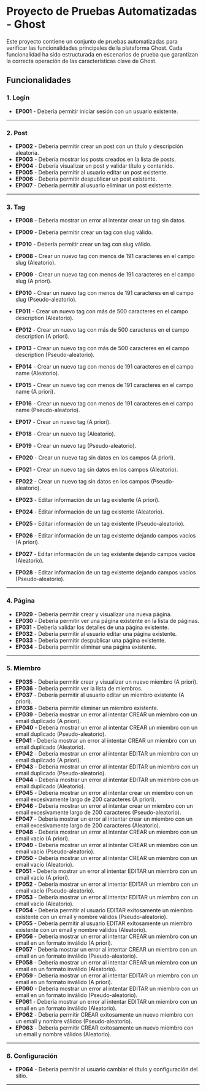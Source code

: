 # Proyecto de Pruebas Automatizadas - Ghost

Este proyecto contiene un conjunto de pruebas automatizadas para verificar las funcionalidades principales de la plataforma Ghost. Cada funcionalidad ha sido estructurada en escenarios de prueba que garantizan la correcta operación de las características clave de Ghost.

## Funcionalidades

### 1. Login
   - **EP001** - Debería permitir iniciar sesión con un usuario existente.

---

### 2. Post
   - **EP002** - Debería permitir crear un post con un título y descripción aleatoria.
   - **EP003** - Debería mostrar los posts creados en la lista de posts.
   - **EP004** - Debería visualizar un post y validar título y contenido.
   - **EP005** - Debería permitir al usuario editar un post existente.
   - **EP006** - Debería permitir despublicar un post existente.
   - **EP007** - Debería permitir al usuario eliminar un post existente.

---

### 3. Tag
   - **EP008** - Debería mostrar un error al intentar crear un tag sin datos.
   - **EP009** - Debería permitir crear un tag con slug válido.

   - **EP010** - Debería permitir crear un tag con slug válido.


   - **EP008** - Crear un nuevo tag con menos de 191 caracteres en el campo slug (Aleatorio).
   - **EP009** - Crear un nuevo tag con menos de 191 caracteres en el campo slug (A priori).
   - **EP010** - Crear un nuevo tag con menos de 191 caracteres en el campo slug (Pseudo-aleatorio).
   - **EP011** - Crear un nuevo tag con más de 500 caracteres en el campo description (Aleatorio).
   - **EP012** - Crear un nuevo tag con más de 500 caracteres en el campo description (A priori).
   - **EP013** - Crear un nuevo tag con más de 500 caracteres en el campo description (Pseudo-aleatorio).
   - **EP014** - Crear un nuevo tag con menos de 191 caracteres en el campo name (Aleatorio).
   - **EP015** - Crear un nuevo tag con menos de 191 caracteres en el campo name (A priori).
   - **EP016** - Crear un nuevo tag con menos de 191 caracteres en el campo name (Pseudo-aleatorio).
   - **EP017** - Crear un nuevo tag (A priori).
   - **EP018** - Crear un nuevo tag (Aleatorio).
   - **EP019** - Crear un nuevo tag (Pseudo-aleatorio).
   - **EP020** - Crear un nuevo tag sin datos en los campos (A priori).
   - **EP021** - Crear un nuevo tag sin datos en los campos (Aleatorio).
   - **EP022** - Crear un nuevo tag sin datos en los campos (Pseudo-aleatorio).
   - **EP023** - Editar información de un tag existente (A priori).
   - **EP024** - Editar información de un tag existente (Aleatorio).
   - **EP025** - Editar información de un tag existente (Pseudo-aleatorio).
   - **EP026** - Editar información de un tag existente dejando campos vacíos (A priori).
   - **EP027** - Editar información de un tag existente dejando campos vacíos (Aleatorio).
   - **EP028** - Editar información de un tag existente dejando campos vacíos (Pseudo-aleatorio).

---

### 4. Página
   - **EP029** - Debería permitir crear y visualizar una nueva página.
   - **EP030** - Debería permitir ver una página existente en la lista de páginas.
   - **EP031** - Debería validar los detalles de una página existente.
   - **EP032** - Debería permitir al usuario editar una página existente.
   - **EP033** - Debería permitir despublicar una página existente.
   - **EP034** - Debería permitir eliminar una página existente.

---

### 5. Miembro
   - **EP035** - Debería permitir crear y visualizar un nuevo miembro (A priori).
   - **EP036** - Debería permitir ver la lista de miembros.
   - **EP037** - Debería permitir al usuario editar un miembro existente (A priori).
   - **EP038** - Debería permitir eliminar un miembro existente.
   - **EP039** - Debería mostrar un error al intentar CREAR un miembro con un email duplicado (A priori).
   - **EP040** - Debería mostrar un error al intentar CREAR un miembro con un email duplicado (Pseudo-aleatorio).
   - **EP041** - Debería mostrar un error al intentar CREAR un miembro con un email duplicado (Aleatorio).
   - **EP042** - Debería mostrar un error al intentar EDITAR un miembro con un email duplicado (A priori).
   - **EP043** - Debería mostrar un error al intentar EDITAR un miembro con un email duplicado (Pseudo-aleatorio).
   - **EP044** - Debería mostrar un error al intentar EDITAR un miembro con un email duplicado (Aleatorio).
   - **EP045** - Debería mostrar un error al intentar crear un miembro con un email excesivamente largo de 200 caracteres (A priori).
   - **EP046** - Debería mostrar un error al intentar crear un miembro con un email excesivamente largo de 200 caracteres (Pseudo-aleatorio).
   - **EP047** - Debería mostrar un error al intentar crear un miembro con un email excesivamente largo de 200 caracteres (Aleatorio).
   - **EP048** - Debería mostrar un error al intentar CREAR un miembro con un email vacío (A priori).
   - **EP049** - Debería mostrar un error al intentar CREAR un miembro con un email vacío (Pseudo-aleatorio).
   - **EP050** - Debería mostrar un error al intentar CREAR un miembro con un email vacío (Aleatorio).
   - **EP051** - Debería mostrar un error al intentar EDITAR un miembro con un email vacío (A priori).
   - **EP052** - Debería mostrar un error al intentar EDITAR un miembro con un email vacío (Pseudo-aleatorio).
   - **EP053** - Debería mostrar un error al intentar EDITAR un miembro con un email vacío (Aleatorio).
   - **EP054** - Debería permitir al usuario EDITAR exitosamente un miembro existente con un email y nombre válidos (Pseudo-aleatorio).
   - **EP055** - Debería permitir al usuario EDITAR exitosamente un miembro existente con un email y nombre válidos (Aleatorio).
   - **EP056** - Debería mostrar un error al intentar CREAR un miembro con un email en un formato inválido (A priori).
   - **EP057** - Debería mostrar un error al intentar CREAR un miembro con un email en un formato inválido (Pseudo-aleatorio).
   - **EP058** - Debería mostrar un error al intentar CREAR un miembro con un email en un formato inválido (Aleatorio).
   - **EP059** - Debería mostrar un error al intentar EDITAR un miembro con un email en un formato inválido (A priori).
   - **EP060** - Debería mostrar un error al intentar EDITAR un miembro con un email en un formato inválido (Pseudo-aleatorio).
   - **EP061** - Debería mostrar un error al intentar EDITAR un miembro con un email en un formato inválido (Aleatorio).
   - **EP062** - Debería permitir CREAR exitosamente un nuevo miembro con un email y nombre válidos (Pseudo-aleatorio).
   - **EP063** - Debería permitir CREAR exitosamente un nuevo miembro con un email y nombre válidos (Aleatorio).

---

### 6. Configuración
   - **EP064** - Debería permitir al usuario cambiar el título y configuración del sitio.

---
